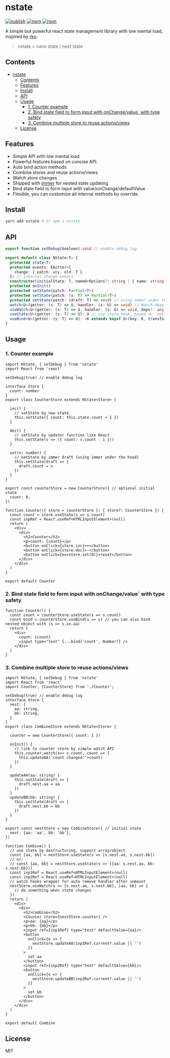 # nstate

[![publish](https://github.com/zaaack/nstate/actions/workflows/publish.yml/badge.svg)](https://github.com/zaaack/nstate/actions/workflows/publish.yml) [![npm](https://img.shields.io/npm/v/nstate.svg)](https://www.npmjs.com/package/nstate) [![npm](https://img.shields.io/npm/dm/nstate.svg)](https://www.npmjs.com/package/nstate)

A simple but powerful react state management library with low mental load, inspired by [rko](https://github.com/steveruizok/rko).

> nstate = nano state / next state

## Contents

- [nstate](#nstate)
  - [Contents](#contents)
  - [Features](#features)
  - [Install](#install)
  - [API](#api)
  - [Usage](#usage)
    - [1. Counter example](#1-counter-example)
    - [2. Bind state field to form input with onChange/value` with type safety](#2-bind-state-field-to-form-input-with-onchangevalue-with-type-safety)
    - [3. Combine multiple store to reuse actions/views](#3-combine-multiple-store-to-reuse-actionsviews)
  - [License](#license)

## Features

* Simple API with low mental load
* Powerful features based on concise API.
* Auto bind action methods
* Combine stores and reuse actions/views
* Watch store changes
* Shipped with [immer](https://immerjs.github.io/immer/) for nested state updating
* Bind state field to form input with value/onChange/defaultValue
* Flexible, you can customize all internal methods by override.


## Install

```sh
yarn add nstate # or npm i nstate
```


## API

```ts
export function setDebug(boolean):void // enable debug log

export default class NState<T> {
  protected state<T>
  protected events: Emitter<{
    change: { patch: any, old: T }
  }> // internal change events
  constructor(initialState: T, nameOrOptions?: string | { name: string, debug: boolean})
  protected onInit()
  protected setState(patch: Partial<T>)
  protected setState(patch: (s: T) => Partial<T>)
  protected setState(patch: (draft: T) => void) // using immer under the hood
  watch<U>(getter: (s: T) => U, handler: (s: U) => void) // Watch deep state change, if getter return a new array(length <= 20) or object, it will be shallow equals
  useWatch<U>(getter: (s: T) => U, handler: (s: U) => void, deps?: any[]) // watch hooks wrapper for auto remove handler after unmount and auto update when deps changes
  useState<U>(getter: (s: T) => U): U // use state hook, based on `watch`, so you can return a new array/object for destructuring.
  useBind<U>(getter: (s: T) => U): <K extends keyof U>(key: K, transformer?: (v: string) => U[K]) // bind state field to form input
}
```
## Usage

### 1. Counter example

```tsx
import NState, { setDebug } from 'nstate'
import React from 'react'

setDebug(true) // enable debug log

interface Store {
  count: number
}
export class CounterStore extends NState<Store> {

  inc() {
    // setState by new state
    this.setState({ count: this.state.count + 1 })
  }

  dec() {
    // setState by updater function like React
    this.setState(s => ({ count: s.count - 1 }))
  }

  set(n: number) {
    // setState by immer draft (using immer under the hood)
    this.setState(draft => {
      draft.count = n
    })
  }
}

export const counterStore = new CounterStore({ // optional initial state
  count: 0,
})

function Counter({ store = counterStore }: { store?: CounterStore }) {
  const count = store.useState(s => s.count)
  const inpRef = React.useRef<HTMLInputElement>(null)
  return (
    <div>
      <div>
        <h2>Counter</h2>
        <p>count: {count}</p>
        <button onClick={store.inc}>+</button>
        <button onClick={store.dec}>-</button>
        <button onClick={e=>store.set(0)}>reset</button>
      </div>
    </div>
  )
}

export default Counter
```


### 2. Bind state field to form input with onChange/value` with type safety

```tsx
function Counter() {
  const count = counterStore.useState(s => s.count)
  const bind = counterStore.useBind(s => s) // you can also bind nested object with (s => s.xx.aa)
  return (
    <div>
      count: {count}
      <input type="text" {...bind('count', Number)} />
    </div>
  )
}

```

### 3. Combine multiple store to reuse actions/views

```tsx
import NState, { setDebug } from 'nstate'
import React from 'react'
import Counter, {CounterStore} from './Counter';

setDebug(true) // enable debug log
interface Store {
  nest: {
    aa: string,
    bb: string,
  }
}
export class CombineStore extends NState<Store> {

  counter = new CounterStore({ count: 1 })

  onInit() {
    // link to counter store by simple watch API
    this.counter.watch(s=> s.count, count => {
      this.updateAA('count changed:'+count)
    })
  }

  updateAA(aa: string) {
    this.setState(draft => {
      draft.nest.aa = aa
    })
  }
  updateBB(bb: string) {
    this.setState(draft => {
      draft.nest.bb = bb
    })
  }
}

export const nestStore = new CombineStore({ // initial state
  nest: {aa: 'aa', bb: 'bb'},
})

function Combine() {
  // use state by destructuring, support array/object
  const [aa, bb] = nestStore.useState(s => [s.nest.aa, s.nest.bb])
  // or:
  // const {aa, bb} = nestStore.useState(s => ({aa: s.nest.aa, bb: s.nest.bb}))
  const inp1Ref = React.useRef<HTMLInputElement>(null)
  const inp2Ref = React.useRef<HTMLInputElement>(null)
  // watch hooks wrapper for auto remove handler after unmount
  nestStore.useWatch(s => [s.nest.aa, s.nest.bb], [aa, bb] => {
    // do something when state changes
  })
  return (
    <div>
      <div>
        <h2>Combine</h2>
        <Counter store={nestStore.counter} />
        <p>aa: {aa}</p>
        <p>bb: {bb}</p>
        <input ref={inp1Ref} type="text" defaultValue={aa}/>
        <button
          onClick={e => {
            nestStore.updateAA(inp1Ref.current?.value || '')
          }}
        >
          set aa
        </button>
        <input ref={inp2Ref} type="text" defaultValue={bb}/>
        <button
          onClick={e => {
            nestStore.updateBB(inp2Ref.current?.value || '')
          }}
        >
          set bb
        </button>
      </div>
    </div>
  )
}

export default Combine
```

## License

MIT

